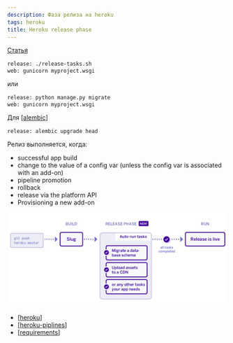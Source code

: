 ```yaml
---
description: Фаза релиза на heroku
tags: heroku
title: Heroku release phase
---
```

[Статья](https://devcenter.heroku.com/articles/release-phase)

```shell
release: ./release-tasks.sh
web: gunicorn myproject.wsgi
```

или

```shell
release: python manage.py migrate
web: gunicorn myproject.wsgi
```

Для [[alembic]]

```shell
release: alembic upgrade head
```

Релиз выполняется, когда:

- successful app build
- change to the value of a config var (unless the config var is associated with an add-on)
- pipeline promotion
- rollback
- release via the platform API
- Provisioning a new add-on

![release](../attachments/2021-04-27-00-43-41.png)

- [[heroku]]
- [[heroku-piplines]]
- [[requirements]]

[//begin]: # "Autogenerated link references for markdown compatibility"
[alembic]: alembic "Alembic"
[heroku]: ../lists/heroku "Heroku"
[heroku-piplines]: heroku-piplines "Heroku piplines"
[requirements]: requirements "Requirements.txt"
[//end]: # "Autogenerated link references"